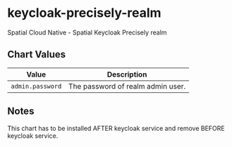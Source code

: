 # keycloak-precisely-realm
Spatial Cloud Native - Spatial Keycloak Precisely realm

## Chart Values

| Value               | Description
|---------------------|---
| `admin.password`    | The password of realm admin user.

## Notes
This chart has to be installed AFTER keycloak service and remove BEFORE keycloak service.
